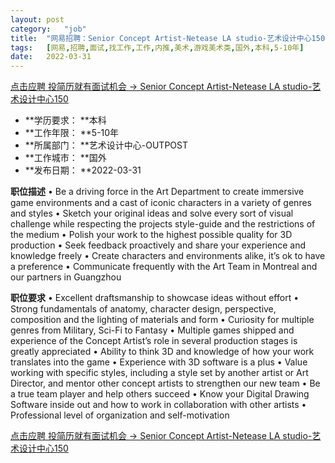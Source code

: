 ```yaml
---
layout:	post
category:	"job"
title:	"网易招聘：Senior Concept Artist-Netease LA studio-艺术设计中心150-美术-游戏美术类-国外本科5-10年"
tags:	[网易,招聘,面试,找工作,工作,内推,美术,游戏美术类,国外,本科,5-10年]
date:	2022-03-31
---
```


[点击应聘 投简历就有面试机会 -> Senior Concept Artist-Netease LA studio-艺术设计中心150](http://mobile.bole.netease.com/bole/boleDetail?id=38607&employeeId=346f03c3cda5f04c&key=all)



- **学历要求： **本科
- **工作年限： **5-10年
- **所属部门： **艺术设计中心-OUTPOST
- **工作城市： **国外
- **发布日期： **2022-03-31



**职位描述**
• Be a driving force in the Art Department to create immersive game environments and a cast of iconic characters in a variety of genres and styles
• Sketch your original ideas and solve every sort of visual challenge while respecting the projects style-guide and the restrictions of the medium
• Polish your work to the highest possible quality for 3D production
• Seek feedback proactively and share your experience and knowledge freely
• Create characters and environments alike, it’s ok to have a preference
• Communicate frequently with the Art Team in Montreal and our partners in Guangzhou



**职位要求**
• Excellent draftsmanship to showcase ideas without effort
• Strong fundamentals of anatomy, character design, perspective, composition and the lighting of materials and form
• Curiosity for multiple genres from Military, Sci-Fi to Fantasy
• Multiple games shipped and experience of the Concept Artist’s role in several production stages is greatly appreciated
• Ability to think 3D and knowledge of how your work translates into the game
• Experience with 3D software is a plus
• Value working with specific styles, including a style set by another artist or Art Director, and mentor other concept artists to strengthen our new team
• Be a true team player and help others succeed
• Know your Digital Drawing Software inside out and how to work in collaboration with other artists
• Professional level of organization and self-motivation



[点击应聘 投简历就有面试机会 -> Senior Concept Artist-Netease LA studio-艺术设计中心150](http://mobile.bole.netease.com/bole/boleDetail?id=38607&employeeId=346f03c3cda5f04c&key=all)